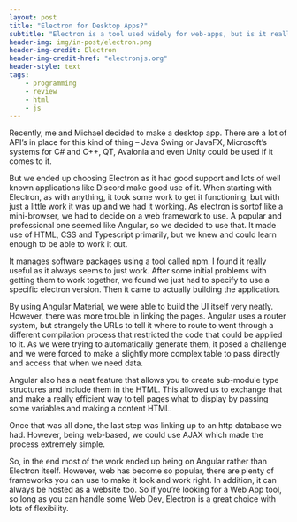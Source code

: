 ```yaml
---
layout: post
title: "Electron for Desktop Apps?"
subtitle: "Electron is a tool used widely for web-apps, but is it really any better than alternatives?"
header-img: img/in-post/electron.png
header-img-credit: Electron
header-img-credit-href: "electronjs.org"
header-style: text
tags:
    - programming
    - review
    - html
    - js
---
```


Recently, me and Michael decided to make a desktop app. There are a lot of API’s in place for this kind of thing – Java Swing or JavaFX, Microsoft’s systems for C# and C++, QT, Avalonia and even Unity could be used if it comes to it.

But we ended up choosing Electron as it had good support and lots of well known applications like Discord make good use of it. When starting with Electron, as with anything, it took some work to get it functioning, but with just a little work it was up and we had it working. As electron is sortof like a mini-browser, we had to decide on a web framework to use. A popular and professional one seemed like Angular, so we decided to use that. It made use of HTML, CSS and Typescript primarily, but we knew and could learn enough to be able to work it out.

It manages software packages using a tool called npm. I found it really useful as it always seems to just work. After some initial problems with getting them to work together, we found we just had to specify to use a specific electron version. Then it came to actually building the application.

By using Angular Material, we were able to build the UI itself very neatly. However, there was more trouble in linking the pages. Angular uses a router system, but strangely the URLs to tell it where to route to went through a different compilation process that restricted the code that could be applied to it. As we were trying to automatically generate them, it posed a challenge and we were forced to make a slightly more complex table to pass directly and access that when we need data.

Angular also has a neat feature that allows you to create sub-module type structures and include them in the HTML. This allowed us to exchange that and make a really efficient way to tell pages what to display by passing some variables and making a content HTML.

Once that was all done, the last step was linking up to an http database we had. However, being web-based, we could use AJAX which made the process extremely simple.

So, in the end most of the work ended up being on Angular rather than Electron itself. However, web has become so popular, there are plenty of frameworks you can use to make it look and work right. In addition, it can always be hosted as a website too. So if you’re looking for a Web App tool, so long as you can handle some Web Dev, Electron is a great choice with lots of flexibility.